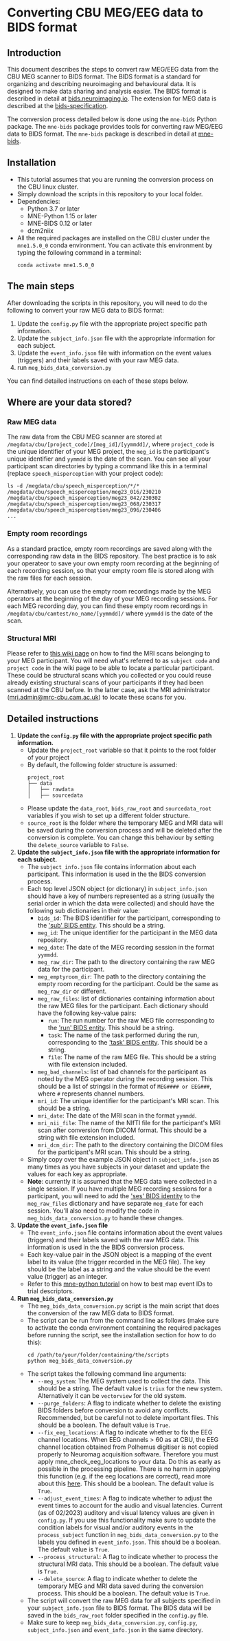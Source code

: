 # Converting CBU MEG/EEG data to BIDS format
## Introduction
This document describes the steps to convert raw MEG/EEG data from the CBU MEG scanner to BIDS format. The BIDS format is a standard for organizing and describing neuroimaging and behavioural data. It is designed to make data sharing and analysis easier. The BIDS format is described in detail at [bids.neuroimaging.io](https://bids.neuroimaging.io/). The extension for MEG data is described at the [bids-specification](https://bids-specification.readthedocs.io/en/stable/modality-specific-files/magnetoencephalography.html).

The conversion process detailed below is done using the `mne-bids` Python package. The `mne-bids` package provides tools for converting raw MEG/EEG data to BIDS format. The `mne-bids` package is described in detail at [mne-bids](https://mne.tools/mne-bids/stable/index.html).

## Installation
- This tutorial assumes that you are running the conversion process on the CBU linux cluster.
- Simply download the scripts in this repository to your local folder.
- Dependencies: 
  - Python 3.7 or later
  - MNE-Python 1.15 or later
  - MNE-BIDS 0.12 or later
  - dcm2niix
- All the required packages are installed on the CBU cluster under the `mne1.5.0_0` conda environment. You can activate this environment by typing the following command in a terminal:
  ```console
  conda activate mne1.5.0_0
  ```

## The main steps
After downloading the scripts in this repository, you will need to do the following to convert your raw MEG data to BIDS format:
1. Update the `config.py` file with the appropriate project specific path information. 
2. Update the `subject_info.json` file with the appropriate information for each subject. 
3. Update the `event_info.json` file with information on the event values (triggers) and their labels saved with your raw MEG data. 
4. run `meg_bids_data_conversion.py`

You can find detailed instructions on each of these steps below. 

## Where are your data stored?
### Raw MEG data
The raw data from the CBU MEG scanner are stored at `/megdata/cbu/[project_code]/[meg_id]/[yymmdd]/`, where `project_code` is the unique identifier of your MEG project, the `meg_id` is the participant's unique identifier and `yymmdd` is the date of the scan. You can see all your participant scan directories by typing a command like this in a terminal (replace `speech_misperception` with your project code): 
```console
ls -d /megdata/cbu/speech_misperception/*/*
/megdata/cbu/speech_misperception/meg23_016/230210  
/megdata/cbu/speech_misperception/meg23_042/230302  
/megdata/cbu/speech_misperception/meg23_068/230317  
/megdata/cbu/speech_misperception/meg23_096/230406
...
```
### Empty room recordings
As a standard practice, empty room recordings are saved along with the corresponding raw data in the BIDS repository. The best practice is to ask your operateor to save your own empty room recording at the beginning of each recording session, so that your empty room file is stored along with the raw files for each session. 

Alternatively, you can use the empty room recordings made by the MEG operators at the beginning of the day of your MEG recording sessions. For each MEG recording day, you can find these empty room recordings in `/megdata/cbu/camtest/no_name/[yymmdd]/` where  `yymmdd` is the date of the scan. 

### Structural MRI
Please refer to [this wiki page](https://imaging.mrc-cbu.cam.ac.uk/imaging/dicom-bids#Where_are_your_raw_data) on how to find the MRI scans belonging to your MEG participant. You will need what's referred to as `subject code` and `project code` in the wiki page to be able to locate a particular participant. These could be structural scans which you collected or you could reuse already existing structural scans of your participants if they had been scanned at the CBU before. In the latter case, ask the MRI administrator (mri.admin@mrc-cbu.cam.ac.uk) to locate these scans for you. 

## Detailed instructions
1. **Update the `config.py` file with the appropriate project specific path information.** 
    - Update the `project_root` variable so that it points to the root folder of your project
    - By default, the following folder structure is assumed:
        ```
        project_root
        ├── data
        │   ├── rawdata
        │   ├── sourcedata
        ```
    - Please update the `data_root`, `bids_raw_root` and `sourcedata_root` variables if you wish to set up a different folder structure. 
    - `source_root` is the folder where the temporary MEG and MRI data will be saved during the conversion process and will be deleted after the conversion is complete. You can change this behaviour by setting the `delete_source` variable to `False`. 
2. **Update the `subject_info.json` file with the appropriate information for each subject.**
    - The `subject_info.json` file contains information about each participant. This information is used in the the BIDS conversion process. 
    - Each top level JSON object (or dictionary) in `subject_info.json` should have a key of numbers represented as a string (usually the serial order in which the data were collected) and should have the following sub dictionaries in their value:
        - `bids_id`: The BIDS identifier for the participant, corresponding to the ['sub' BIDS entity](https://bids-specification.readthedocs.io/en/stable/appendices/entities.html#sub). This should be a string.
        - `meg_id`: The unique identifier for the participant in the MEG data repository.
        - `meg_date`: The date of the MEG recording session in the format `yymmdd`.
        - `meg_raw_dir`: The path to the directory containing the raw MEG data for the participant.
        - `meg_emptyroom_dir`: The path to the directory containing the empty room recording for the participant. Could be the same as `meg_raw_dir` or different. 
        - `meg_raw_files`: list of dictionaries containing information about the raw MEG files for the participant. Each dictionary should have the following key-value pairs: 
            - `run`: The run number for the raw MEG file corresponding to the ['run' BIDS entity](https://bids-specification.readthedocs.io/en/stable/appendices/entities.html#run). This should be a string.
            - `task`: The name of the task performed during the run, corresponding to the ['task' BIDS entity](https://bids-specification.readthedocs.io/en/stable/appendices/entities.html#task). This should be a string.
            - `file`: The name of the raw MEG file. This should be a string with file extension included. 
        - `meg_bad_channels`: list of bad channels for the participant as noted by the MEG operator during the recording session. This should be a list of stringsi in the format of `MEG#### or EEG###`, where `#` represents channel numbers.
        - `mri_id`: The unique identifier for the participant's MRI scan. This should be a string.
        - `mri_date`: The date of the MRI scan in the format `yymmdd`.
        - `mri_nii_file`: The name of the NIfTI file for the participant's MRI scan after conversion from DICOM format. This should be a string with file extension included.
        - `mri_dcm_dir`: The path to the directory containing the DICOM files for the participant's MRI scan. This should be a string. 
    - Simply copy over the example JSON object in `subject_info.json` as many times as you have subjects in your dataset and update the values for each key as appropriate. 
    - **Note**: currently it is assumed that the MEG data were collected in a single session. If you have multiple MEG recording sessions for a participant, you will need to add the ['ses' BIDS identity](https://bids-specification.readthedocs.io/en/stable/appendices/entities.html#ses) to the `meg_raw_files` dictionary and have separate `meg_date` for each session. You'll also need to modify the code in `meg_bids_data_conversion.py` to handle these changes. 
3. **Update the `event_info.json` file**
    - The `event_info.json` file contains information about the event values (triggers) and their labels saved with the raw MEG data. This information is used in the the BIDS conversion process. 
    - Each key-value pair in the JSON object is a mapping of the event label to its value (the trigger recorded in the MEG file). The key should be the label as a string and the value should be the event value (trigger) as an integer.
    - Refer to this [mne-python tutorial](https://mne.tools/stable/auto_tutorials/raw/20_event_arrays.html#mapping-event-ids-to-trial-descriptors) on how to best map event IDs to trial descriptors. 
4. **Run `meg_bids_data_conversion.py`**
    - The `meg_bids_data_conversion.py` script is the main script that does the conversion of the raw MEG data to BIDS format. 
    - The script can be run from the command line as follows (make sure to activate the conda environment containing the required packages before running the script, see the installation section for how to do this):
        ```console
        cd /path/to/your/folder/containing/the/scripts
        python meg_bids_data_conversion.py
        ```
    - The script takes the following command line arguments:
        - `--meg_system`: The MEG system used to collect the data. This should be a string. The default value is `triux` for the new system. Alternatively it can be `vectorview` for the old system.
        - `--purge_folders`: A flag to indicate whether to delete the existing BIDS folders before conversion to avoid any conflicts. Recommended, but be careful not to delete important files. This should be a boolean. The default value is `True`. 
        - `--fix_eeg_locations`: A flag to indicate whether to fix the EEG channel locations.  When EEG channels > 60 as at CBU, the EEG channel location obtained from Polhemus  digitiser is not copied properly to Neuromag acquisition software. Therefore you must apply mne_check_eeg_locations to your data. Do this as early as possible in the processing  pipeline. There is no harm in applying this function (e.g. if the eeg locations are correct), read more about this [here](http://imaging.mrc-cbu.cam.ac.uk/meg/AnalyzingData/MNE_FixingFIFF). This should be a boolean. The default value is `True`. 
        - `--adjust_event_times`: A flag to indicate whether to adjust the event times to account for the audio and visual latencies. Current (as of 02/2023) auditory and visual latency values are given in `config.py`. If you use this functionality make sure to update the condition labels for visual and/or auditory events in the `process_subject` function in `meg_bids_data_conversion.py` to the labels you defined in `event_info.json`. This should be a boolean. The default value is `True`.
        - `--process_structural`: A flag to indicate whether to process the structural MRI data. This should be a boolean. The default value is `True`. 
        - `--delete_source`: A flag to indicate whether to delete the temporary MEG and MRI data saved during the conversion process. This should be a boolean. The default value is `True`. 
    - The script will convert the raw MEG data for  all subjects specified in your `subject_info.json` file to BIDS format. The BIDS data will be saved in the `bids_raw_root` folder specified in the `config.py` file. 
    - Make sure to keep `meg_bids_data_conversion.py`, `config.py`, `subject_info.json` and `event_info.json` in the same directory.
  



